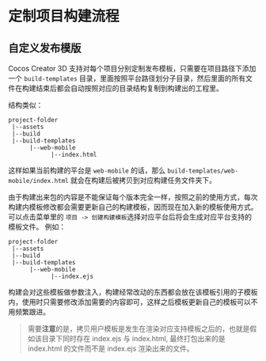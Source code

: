 # 定制项目构建流程

## 自定义发布模版

Cocos Creator 3D 支持对每个项目分别定制发布模板，只需要在项目路径下添加一个 `build-templates` 目录，里面按照平台路径划分子目录，然后里面的所有文件在构建结束后都会自动按照对应的目录结构复制到构建出的工程里。

结构类似：

```
project-folder
 |--assets
 |--build
 |--build-templates
      |--web-mobile
            |--index.html
```

这样如果当前构建的平台是 `web-mobile` 的话，那么 `build-templates/web-mobile/index.html` 就会在构建后被拷贝到对应构建任务文件夹下。

由于构建出来包的内容是不能保证每个版本完全一样，按照之前的使用方式，每次构建内模板修改都会需要更新自己的构建模板，因而现在加入新的模板使用方式。可以点击菜单里的 `项目 -> 创建构建模板`选择对应平台后将会生成对应平台支持的模板文件。
例如：
```
project-folder
 |--assets
 |--build
 |--build-templates
      |--web-mobile
            |--index.ejs
```
构建会对这些模板做参数注入，构建经常改动的东西都会放在该模板引用的子模板内，使用时只需要修改添加需要的内容即可，这样之后模板更新自己的模板可以不用频繁跟进。

> 需要**注意**的是，拷贝用户模板是发生在渲染对应支持模板之后的，也就是假如该目录下同时存在 index.ejs 与 index.html, 最终打包出来的是 index.html 的文件而不是 index.ejs 渲染出来的文件。